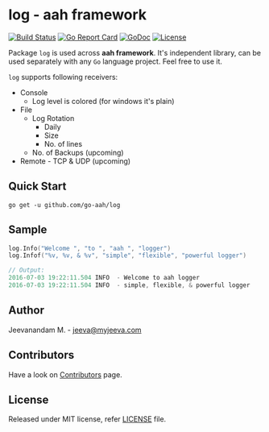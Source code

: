 # log - aah framework
[![Build Status](https://travis-ci.org/go-aah/log.svg?branch=master)](https://travis-ci.org/go-aah/log)  [![Go Report Card](https://goreportcard.com/badge/github.com/go-aah/log)](https://goreportcard.com/report/github.com/go-aah/log) [![GoDoc](https://godoc.org/github.com/go-aah/log?status.svg)](https://godoc.org/github.com/go-aah/log)  [![License](https://img.shields.io/badge/license-MIT-blue.svg)](LICENSE)

Package `log` is used across **aah framework**. It's independent library, can be used separately with any `Go` language project. Feel free to use it.

`log` supports following receivers:
* Console
  * Log level is colored (for windows it's plain)
* File
  * Log Rotation
    * Daily
    * Size
    * No. of lines
  * No. of Backups (upcoming)
* Remote - TCP & UDP (upcoming)

## Quick Start

```
go get -u github.com/go-aah/log
```

## Sample
```go
log.Info("Welcome ", "to ", "aah ", "logger")
log.Infof("%v, %v, & %v", "simple", "flexible", "powerful logger")

// Output:
2016-07-03 19:22:11.504 INFO  - Welcome to aah logger
2016-07-03 19:22:11.504 INFO  - simple, flexible, & powerful logger
```

## Author
Jeevanandam M. - jeeva@myjeeva.com

## Contributors
Have a look on [Contributors](https://github.com/go-aah/log/graphs/contributors) page.

## License
Released under MIT license, refer [LICENSE](LICENSE) file.
